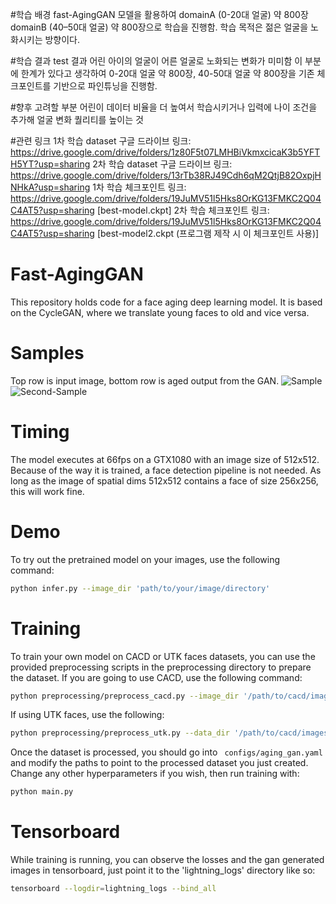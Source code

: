 #학습 배경
fast-AgingGAN 모델을 활용하여 domainA (0-20대 얼굴) 약 800장 domainB (40–50대 얼굴) 약 800장으로 학습을 진행함. 학습 목적은 젊은 얼굴을 노화시키는 방향이다.

#학습 결과 test 결과 어린 아이의 얼굴이 어른 얼굴로 노화되는 변화가 미미함 이 부분에 한계가 있다고 생각하여 0-20대 얼굴 약 800장, 40-50대 얼굴 약 800장을 기존 체크포인트를 기반으로 파인튜닝을 진행함.

#향후 고려할 부분
어린이 데이터 비율을 더 높여서 학습시키거나 입력에 나이 조건을 추가해 얼굴 변화 퀄리티를 높이는 것

#관련 링크
1차 학습 dataset 구글 드라이브 링크: https://drive.google.com/drive/folders/1z80F5t07LMHBiVkmxcicaK3b5YFTH5YT?usp=sharing
2차 학습 dataset 구글 드라이브 링크: https://drive.google.com/drive/folders/13rTb38RJ49Cdh6qM2QtjB82OxpjHNHkA?usp=sharing
1차 학습 체크포인트 링크: https://drive.google.com/drive/folders/19JuMV51l5Hks8OrKG13FMKC2Q04C4AT5?usp=sharing [best-model.ckpt]
2차 학습 체크포인트 링크: https://drive.google.com/drive/folders/19JuMV51l5Hks8OrKG13FMKC2Q04C4AT5?usp=sharing [best-model2.ckpt (프로그램 제작 시 이 체크포인트 사용)]

# Fast-AgingGAN
This repository holds code for a face aging deep learning model. It is based on the CycleGAN, where we translate young faces to old and vice versa.

# Samples
Top row is input image, bottom row is aged output from the GAN.
![Sample](https://user-images.githubusercontent.com/4294680/86517626-b4d54100-be2a-11ea-8cf1-7e4e088f96a3.png)
![Second-Sample](https://user-images.githubusercontent.com/4294680/86517663-f5cd5580-be2a-11ea-9e39-51ddf8be2084.png)
# Timing
The model executes at 66fps on a GTX1080 with an image size of 512x512. Because of the way it is trained, a face detection pipeline is not needed. As long as the image of spatial dims 512x512 contains a face of size 256x256, this will work fine.

# Demo
To try out the pretrained model on your images, use the following command:
```bash
python infer.py --image_dir 'path/to/your/image/directory'
```

# Training
To train your own model on CACD or UTK faces datasets, you can use the provided preprocessing scripts in the preprocessing directory to prepare the dataset.
If you are going to use CACD, use the following command:
```bash
python preprocessing/preprocess_cacd.py --image_dir '/path/to/cacd/images' --metadata '/path/to/the/cacd/metadata/file' --output_dir 'path/to/save/processed/data'
```
If using UTK faces, use the following:
```bash
python preprocessing/preprocess_utk.py --data_dir '/path/to/cacd/images' --output_dir 'path/to/save/processed/data'
```

Once the dataset is processed, you should go into ``` configs/aging_gan.yaml``` and modify the paths to point to the processed dataset you just created. Change any other hyperparameters if you wish, then run training with:
```bash
python main.py
```

# Tensorboard
While training is running, you can observe the losses and the gan generated images in tensorboard, just point it to the 'lightning_logs' directory like so:
```bash
tensorboard --logdir=lightning_logs --bind_all
```
